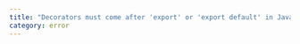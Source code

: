 ```yaml
---
title: "Decorators must come after 'export' or 'export default' in JavaScript files."
category: error
---
```

